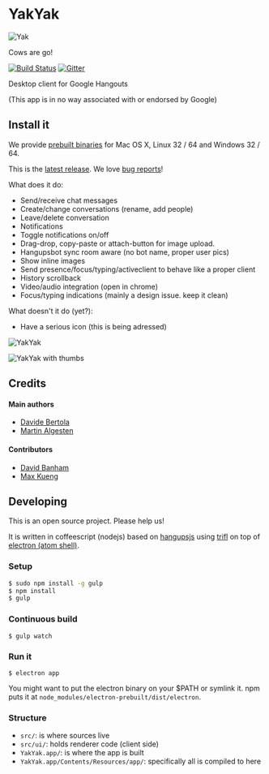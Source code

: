 YakYak
======

![Yak](https://cloud.githubusercontent.com/assets/227204/14331529/03d53a72-fc46-11e5-941a-e4080571a982.png)

Cows are go!

[![Build Status](https://travis-ci.org/yakyak/yakyak.svg)](https://travis-ci.org/yakyak/yakyak) [![Gitter](https://d378bf3rn661mp.cloudfront.net/gitter.svg)](https://gitter.im/yakyak/yakyak)

Desktop client for Google Hangouts

(This app is in no way associated with or endorsed by Google)

## Install it

We provide [prebuilt binaries](https://github.com/yakyak/yakyak/releases) for Mac OS X, Linux 32 / 64 and Windows 32 / 64.

This is the [latest release](https://github.com/yakyak/yakyak/releases/latest).
We love [bug reports](https://github.com/yakyak/yakyak/issues)!

What does it do:

* Send/receive chat messages
* Create/change conversations (rename, add people)
* Leave/delete conversation
* Notifications
* Toggle notifications on/off
* Drag-drop, copy-paste or attach-button for image upload.
* Hangupsbot sync room aware (no bot name, proper user pics)
* Show inline images
* Send presence/focus/typing/activeclient to behave like a proper client
* History scrollback
* Video/audio integration (open in chrome)
* Focus/typing indications (mainly a design issue. keep it clean)

What doesn't it do (yet?):

* Have a serious icon (this is being adressed)

![YakYak](https://cloud.githubusercontent.com/assets/227204/8255223/b6409032-169e-11e5-8953-488413b305b4.png)

![YakYak with thumbs](https://cloud.githubusercontent.com/assets/227204/8255540/d922d252-16a0-11e5-86b2-bfec901bbdbc.png)

## Credits

#### Main authors

* [Davide Bertola](https://github.com/davibe)
* [Martin Algesten](https://github.com/algesten)

#### Contributors

* [David Banham](https://github.com/davidbanham)
* [Max Kueng](https://github.com/maxkueng)

## Developing

This is an open source project. Please help us!

It is written in coffeescript (nodejs) based on
[hangupsjs](https://github.com/algesten/hangupsjs) using
[trifl](http://algesten.github.io/trifl/) on top of
[electron (atom shell)](https://github.com/atom/electron).

### Setup

```bash
$ sudo npm install -g gulp
$ npm install
$ gulp
```

### Continuous build

```
$ gulp watch
```

### Run it

```
$ electron app
```

You might want to put the electron binary on your $PATH or symlink it. npm puts
it at `node_modules/electron-prebuilt/dist/electron`.

### Structure

- `src/`: is where sources live
- `src/ui/`: holds renderer code (client side)
- `YakYak.app/`: is where the app is built
- `YakYak.app/Contents/Resources/app/`: specifically all is compiled to here
